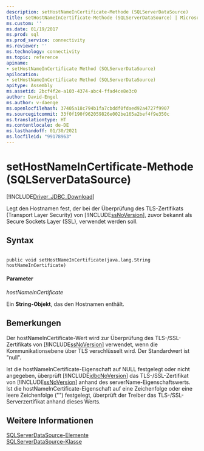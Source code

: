 ```yaml
---
description: setHostNameInCertificate-Methode (SQLServerDataSource)
title: setHostNameInCertificate-Methode (SQLServerDataSource) | Microsoft-Dokumentation
ms.custom: ''
ms.date: 01/19/2017
ms.prod: sql
ms.prod_service: connectivity
ms.reviewer: ''
ms.technology: connectivity
ms.topic: reference
apiname:
- setHostNameInCertificate Method (SQLServerDataSource)
apilocation:
- setHostNameInCertificate Method (SQLServerDataSource)
apitype: Assembly
ms.assetid: 2bcf4f2e-a103-4374-abc4-ffad4ce8e3c0
author: David-Engel
ms.author: v-daenge
ms.openlocfilehash: 37405a18c794b1fa7cbddf0fdaed92a4727f9907
ms.sourcegitcommit: 33f0f190f962059826e002be165a2bef4f9e350c
ms.translationtype: HT
ms.contentlocale: de-DE
ms.lasthandoff: 01/30/2021
ms.locfileid: "99178963"
---
```

# <a name="sethostnameincertificate-method-sqlserverdatasource"></a>setHostNameInCertificate-Methode (SQLServerDataSource)
[!INCLUDE[Driver_JDBC_Download](../../../includes/driver_jdbc_download.md)]

  Legt den Hostnamen fest, der bei der Überprüfung des TLS-Zertifikats (Transport Layer Security) von [!INCLUDE[ssNoVersion](../../../includes/ssnoversion-md.md)], zuvor bekannt als Secure Sockets Layer (SSL), verwendet werden soll.  
  
## <a name="syntax"></a>Syntax  
  
```  
  
public void setHostNameInCertificate(java.lang.String hostNameInCertificate)  
```  
  
#### <a name="parameters"></a>Parameter  
 *hostNameInCertificate*  
  
 Ein **String-Objekt**, das den Hostnamen enthält.  
  
## <a name="remarks"></a>Bemerkungen  
 Der hostNameInCertificate-Wert wird zur Überprüfung des TLS-/SSL-Zertifikats von [!INCLUDE[ssNoVersion](../../../includes/ssnoversion-md.md)] verwendet, wenn die Kommunikationsebene über TLS verschlüsselt wird. Der Standardwert ist "null".  
  
 Ist die hostNameInCertificate-Eigenschaft auf NULL festgelegt oder nicht angegeben, überprüft [!INCLUDE[jdbcNoVersion](../../../includes/jdbcnoversion_md.md)] das TLS-/SSL-Zertifikat von [!INCLUDE[ssNoVersion](../../../includes/ssnoversion-md.md)] anhand des serverName-Eigenschaftswerts. Ist die hostNameInCertificate-Eigenschaft auf eine Zeichenfolge oder eine leere Zeichenfolge ("") festgelegt, überprüft der Treiber das TLS-/SSL-Serverzertifikat anhand dieses Werts.  
  
## <a name="see-also"></a>Weitere Informationen  
 [SQLServerDataSource-Elemente](../../../connect/jdbc/reference/sqlserverdatasource-members.md)   
 [SQLServerDataSource-Klasse](../../../connect/jdbc/reference/sqlserverdatasource-class.md)  
  
  
